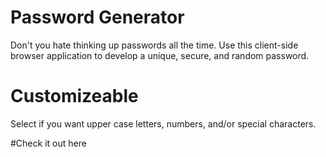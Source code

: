 # Password Generator
Don't you hate thinking up passwords all the time. Use this client-side browser application to develop a unique, secure, and random password.
# Customizeable
Select if you want upper case letters, numbers, and/or special characters. 

#Check it out here 
